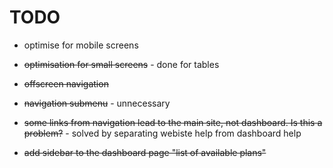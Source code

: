 # TODO

* optimise for mobile screens

* ~~optimisation for small screens~~ - done for tables
* ~~offscreen navigation~~
* ~~navigation submenu~~ - unnecessary
* ~~some links from navigation lead to the main site, not dashboard. Is this a problem?~~ - solved by separating webiste help from dashboard help
* ~~add sidebar to the dashboard page "list of available plans"~~